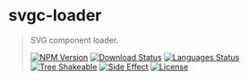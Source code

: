 # svgc-loader

<!-- prettier-ignore -->
> SVG component loader.
>
> [![NPM Version][npm-image]][npm-url]
> [![Download Status][download-image]][npm-url]
> [![Languages Status][languages-image]][github-url]
> [![Tree Shakeable][tree-shakeable-image]][bundle-phobia-url]
> [![Side Effect][side-effect-image]][bundle-phobia-url]
> [![License][license-image]][license-url]

[npm-image]: https://img.shields.io/npm/v/svgc-loader?style=flat-square
[npm-url]: https://www.npmjs.org/package/svgc-loader
[download-image]: https://img.shields.io/npm/dm/svgc-loader?style=flat-square
[languages-image]: https://img.shields.io/github/languages/top/nuintun/svgc-loader?style=flat-square
[github-url]: https://github.com/nuintun/svgc-loader
[tree-shakeable-image]: https://img.shields.io/badge/tree--shakeable-true-brightgreen?style=flat-square
[side-effect-image]: https://img.shields.io/badge/side--effect-free-brightgreen?style=flat-square
[bundle-phobia-url]: https://bundlephobia.com/result?p=svgc-loader
[license-image]: https://img.shields.io/github/license/nuintun/svgc-loader?style=flat-square
[license-url]: https://github.com/nuintun/svgc-loader/blob/master/LICENSE
